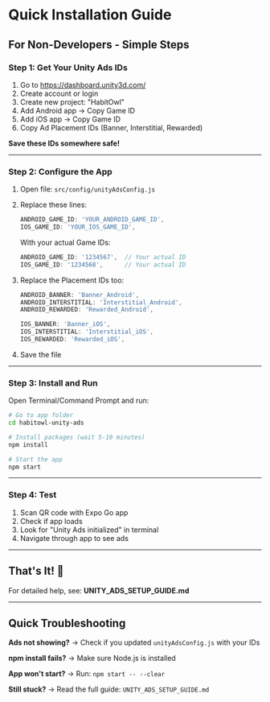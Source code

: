 # Quick Installation Guide

## For Non-Developers - Simple Steps

### Step 1: Get Your Unity Ads IDs

1. Go to https://dashboard.unity3d.com/
2. Create account or login
3. Create new project: "HabitOwl"
4. Add Android app → Copy Game ID
5. Add iOS app → Copy Game ID
6. Copy Ad Placement IDs (Banner, Interstitial, Rewarded)

**Save these IDs somewhere safe!**

---

### Step 2: Configure the App

1. Open file: `src/config/unityAdsConfig.js`

2. Replace these lines:
   ```javascript
   ANDROID_GAME_ID: 'YOUR_ANDROID_GAME_ID',
   IOS_GAME_ID: 'YOUR_IOS_GAME_ID',
   ```
   
   With your actual Game IDs:
   ```javascript
   ANDROID_GAME_ID: '1234567',  // Your actual ID
   IOS_GAME_ID: '1234568',      // Your actual ID
   ```

3. Replace the Placement IDs too:
   ```javascript
   ANDROID_BANNER: 'Banner_Android',
   ANDROID_INTERSTITIAL: 'Interstitial_Android',
   ANDROID_REWARDED: 'Rewarded_Android',
   
   IOS_BANNER: 'Banner_iOS',
   IOS_INTERSTITIAL: 'Interstitial_iOS',
   IOS_REWARDED: 'Rewarded_iOS',
   ```

4. Save the file

---

### Step 3: Install and Run

Open Terminal/Command Prompt and run:

```bash
# Go to app folder
cd habitowl-unity-ads

# Install packages (wait 5-10 minutes)
npm install

# Start the app
npm start
```

---

### Step 4: Test

1. Scan QR code with Expo Go app
2. Check if app loads
3. Look for "Unity Ads initialized" in terminal
4. Navigate through app to see ads

---

## That's It! 🎉

For detailed help, see: **UNITY_ADS_SETUP_GUIDE.md**

---

## Quick Troubleshooting

**Ads not showing?**
→ Check if you updated `unityAdsConfig.js` with your IDs

**npm install fails?**
→ Make sure Node.js is installed

**App won't start?**
→ Run: `npm start -- --clear`

**Still stuck?**
→ Read the full guide: `UNITY_ADS_SETUP_GUIDE.md`
